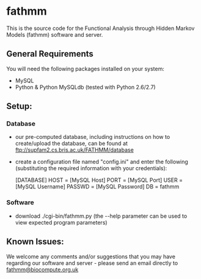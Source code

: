 fathmm
======

This is the source code for the Functional Analysis through Hidden Markov Models (fathmm) software and server.

## General Requirements

You will need the following packages installed on your system:

* MySQL
* Python & Python MySQLdb (tested with Python 2.6/2.7)

## Setup:

### Database

* our pre-computed database, including instructions on how to create/upload the database, can be found at ftp://supfam2.cs.bris.ac.uk/FATHMM/database
* create a configuration file named "config.ini" and enter the following (substituting the required information with your credentials):

	[DATABASE]
	HOST    = [MySQL Host]
	PORT    = [MySQL Port]
	USER    = [MySQL Username]
	PASSWD  = [MySQL Password]
	DB      = fathmm

### Software

* download ./cgi-bin/fathmm.py (the --help parameter can be used to view expected program parameters)

## Known Issues:

We welcome any comments and/or suggestions that you may have regarding our software and server - please send an email directly to fathmm@biocompute.org.uk
